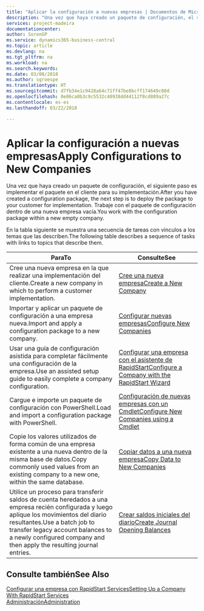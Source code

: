 ```yaml
---
title: "Aplicar la configuración a nuevas empresas | Documentos de Microsoft"
description: "Una vez que haya creado un paquete de configuración, el siguiente paso es implementar el paquete en el cliente para su implementación. Use la configuración con una nueva empresa vacía."
services: project-madeira
documentationcenter: 
author: SorenGP
ms.service: dynamics365-business-central
ms.topic: article
ms.devlang: na
ms.tgt_pltfrm: na
ms.workload: na
ms.search.keywords: 
ms.date: 03/08/2018
ms.author: sgroespe
ms.translationtype: HT
ms.sourcegitcommit: d7fb34e1c9428a64c71ff47be8bcff174649c00d
ms.openlocfilehash: 0e06ca0b3c9c5532c40938dd44112f8cd889a27c
ms.contentlocale: es-es
ms.lasthandoff: 03/22/2018

---
```

# <a name="apply-configurations-to-new-companies"></a><span data-ttu-id="256bf-104">Aplicar la configuración a nuevas empresas</span><span class="sxs-lookup"><span data-stu-id="256bf-104">Apply Configurations to New Companies</span></span>
<span data-ttu-id="256bf-105">Una vez que haya creado un paquete de configuración, el siguiente paso es implementar el paquete en el cliente para su implementación.</span><span class="sxs-lookup"><span data-stu-id="256bf-105">After you have created a configuration package, the next step is to deploy the package to your customer for implementation.</span></span> <span data-ttu-id="256bf-106">Trabaje con el paquete de configuración dentro de una nueva empresa vacía.</span><span class="sxs-lookup"><span data-stu-id="256bf-106">You work with the configuration package within a new empty company.</span></span>  

 <span data-ttu-id="256bf-107">En la tabla siguiente se muestra una secuencia de tareas con vínculos a los temas que las describen.</span><span class="sxs-lookup"><span data-stu-id="256bf-107">The following table describes a sequence of tasks with links to topics that describe them.</span></span>

|<span data-ttu-id="256bf-108">**Para**</span><span class="sxs-lookup"><span data-stu-id="256bf-108">**To**</span></span>|<span data-ttu-id="256bf-109">**Consulte**</span><span class="sxs-lookup"><span data-stu-id="256bf-109">**See**</span></span>|  
|------------|-------------|  
|<span data-ttu-id="256bf-110">Cree una nueva empresa en la que realizar una implementación del cliente.</span><span class="sxs-lookup"><span data-stu-id="256bf-110">Create a new company in which to perform a customer implementation.</span></span>|[<span data-ttu-id="256bf-111">Cree una nueva empresa</span><span class="sxs-lookup"><span data-stu-id="256bf-111">Create a New Company</span></span>](admin-how-to-create-a-new-company.md)|  
|<span data-ttu-id="256bf-112">Importar y aplicar un paquete de configuración a una empresa nueva.</span><span class="sxs-lookup"><span data-stu-id="256bf-112">Import and apply a configuration package to a new company.</span></span>|[<span data-ttu-id="256bf-113">Configurar nuevas empresas</span><span class="sxs-lookup"><span data-stu-id="256bf-113">Configure New Companies</span></span>](admin-how-to-configure-new-companies.md)|  
|<span data-ttu-id="256bf-114">Usar una guía de configuración asistida para completar fácilmente una configuración de la empresa.</span><span class="sxs-lookup"><span data-stu-id="256bf-114">Use an assisted setup guide to easily complete a company configuration.</span></span>|[<span data-ttu-id="256bf-115">Configurar una empresa con el asistente de RapidStart</span><span class="sxs-lookup"><span data-stu-id="256bf-115">Configure a Company with the RapidStart Wizard</span></span>](admin-how-to-configure-a-company-with-the-rapidstart-wizard.md)|
|<span data-ttu-id="256bf-116">Cargue e importe un paquete de configuración con PowerShell.</span><span class="sxs-lookup"><span data-stu-id="256bf-116">Load and import a configuration package with PowerShell.</span></span>|[<span data-ttu-id="256bf-117">Configuración de nuevas empresas con un Cmdlet</span><span class="sxs-lookup"><span data-stu-id="256bf-117">Configure New Companies using a Cmdlet</span></span>](admin-how-to-configure-new-companies-using-a-cmdlet.md)|
|<span data-ttu-id="256bf-118">Copie los valores utilizados de forma común de una empresa existente a una nueva dentro de la misma base de datos.</span><span class="sxs-lookup"><span data-stu-id="256bf-118">Copy commonly used values from an existing company to a new one, within the same database.</span></span>|[<span data-ttu-id="256bf-119">Copiar datos a una nueva empresa</span><span class="sxs-lookup"><span data-stu-id="256bf-119">Copy Data to New Companies</span></span>](admin-how-to-copy-data-to-new-companies.md)|  
|<span data-ttu-id="256bf-120">Utilice un proceso para transferir saldos de cuenta heredados a una empresa recién configurada y luego aplique los movimientos del diario resultantes.</span><span class="sxs-lookup"><span data-stu-id="256bf-120">Use a batch job to transfer legacy account balances to a newly configured company and then apply the resulting journal entries.</span></span>|[<span data-ttu-id="256bf-121">Crear saldos iniciales del diario</span><span class="sxs-lookup"><span data-stu-id="256bf-121">Create Journal Opening Balances</span></span>](admin-how-to-create-journal-opening-balances.md)|  

## <a name="see-also"></a><span data-ttu-id="256bf-122">Consulte también</span><span class="sxs-lookup"><span data-stu-id="256bf-122">See Also</span></span>  
[<span data-ttu-id="256bf-123">Configurar una empresa con RapidStart Services</span><span class="sxs-lookup"><span data-stu-id="256bf-123">Setting Up a Company With RapidStart Services</span></span>](admin-set-up-a-company-with-rapidstart.md)  
[<span data-ttu-id="256bf-124">Administración</span><span class="sxs-lookup"><span data-stu-id="256bf-124">Administration</span></span>](admin-setup-and-administration.md)

